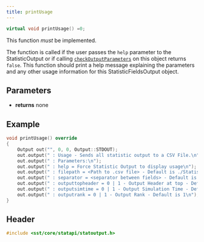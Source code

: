 ```yaml
---
title: printUsage
---
```


```cpp
virtual void printUsage() =0;
```

This function *must* be implemented.

The function is called if the user passes the `help` parameter to the StatisticOutput or if calling [`checkOutputParameters`](./checkOutputParameters.md) on this object returns `false`. This function should print a help message explaining the parameters and any other usage information for this StatisticFieldsOutput object.

## Parameters
* **returns** none

## Example

```cpp title="CSV printUsage example"
void printUsage() override
{
    Output out("", 0, 0, Output::STDOUT);
    out.output(" : Usage - Sends all statistic output to a CSV File.\n");
    out.output(" : Parameters:\n");
    out.output(" : help = Force Statistic Output to display usage\n");
    out.output(" : filepath = <Path to .csv file> - Default is ./StatisticOutput.csv\n");
    out.output(" : separator = <separator between fields> - Default is \", \"\n");
    out.output(" : outputtopheader = 0 | 1 - Output Header at top - Default is 1\n");
    out.output(" : outputsimtime = 0 | 1 - Output Simulation Time - Default is 1\n");
    out.output(" : outputrank = 0 | 1 - Output Rank - Default is 1\n");
}
```

## Header
```cpp
#include <sst/core/statapi/statoutput.h>
```